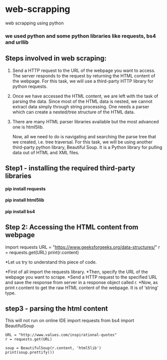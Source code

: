 # web-scrapping
web scrapping using python

### we used python and some python libraries like requests, bs4 and urllib

## Steps involved in web scraping:

1. Send a HTTP request to the URL of the webpage you want to access. The server responds to the request by returning the HTML content of the webpage. For this task, we will use a third-party HTTP library
   for python requests.
2. Once we have accessed the HTML content, we are left with the task of parsing the data. Since most of the HTML data is nested, we cannot extract data simply through string processing. One needs a
   parser which can create a nested/tree structure of the HTML data.
3. There are many HTML parser libraries available but the most advanced one is html5lib.

   Now, all we need to do is navigating and searching the parse tree that we created, i.e. tree traversal. For this task, we will be using another third-party python library, Beautiful Soup. It is a Python
   library for pulling data out of HTML and XML files.


## Step1 - installing the required third-party libraries

#### pip install requests
#### pip install html5lib
#### pip install bs4

## Step 2: Accessing the HTML content from webpage

   import requests
   URL = "https://www.geeksforgeeks.org/data-structures/"
   r = requests.get(URL)
   print(r.content)


*Let us try to understand this piece of code.

*First of all import the requests library.
*Then, specify the URL of the webpage you want to scrape.
*Send a HTTP request to the specified URL and save the response from server in a response object called r.
*Now, as print r.content to get the raw HTML content of the webpage. It is of ‘string’ type.

## step3 - parsing the html content
   This will not run on online IDE
    import requests
    from bs4 import BeautifulSoup
 
    URL = "http://www.values.com/inspirational-quotes"
    r = requests.get(URL)
 
    soup = BeautifulSoup(r.content, 'html5lib')
    print(soup.prettify())




